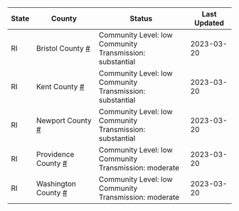State | County | Status | Last Updated
--- | --- | --- | --- 
RI | Bristol County <a href="#bristol_county">#</a> | <a name="bristol_county"></a>Community Level: low<br/>Community Transmission: substantial | 2023-03-20
RI | Kent County <a href="#kent_county">#</a> | <a name="kent_county"></a>Community Level: low<br/>Community Transmission: substantial | 2023-03-20
RI | Newport County <a href="#newport_county">#</a> | <a name="newport_county"></a>Community Level: low<br/>Community Transmission: substantial | 2023-03-20
RI | Providence County <a href="#providence_county">#</a> | <a name="providence_county"></a>Community Level: low<br/>Community Transmission: moderate | 2023-03-20
RI | Washington County <a href="#washington_county">#</a> | <a name="washington_county"></a>Community Level: low<br/>Community Transmission: moderate | 2023-03-20
